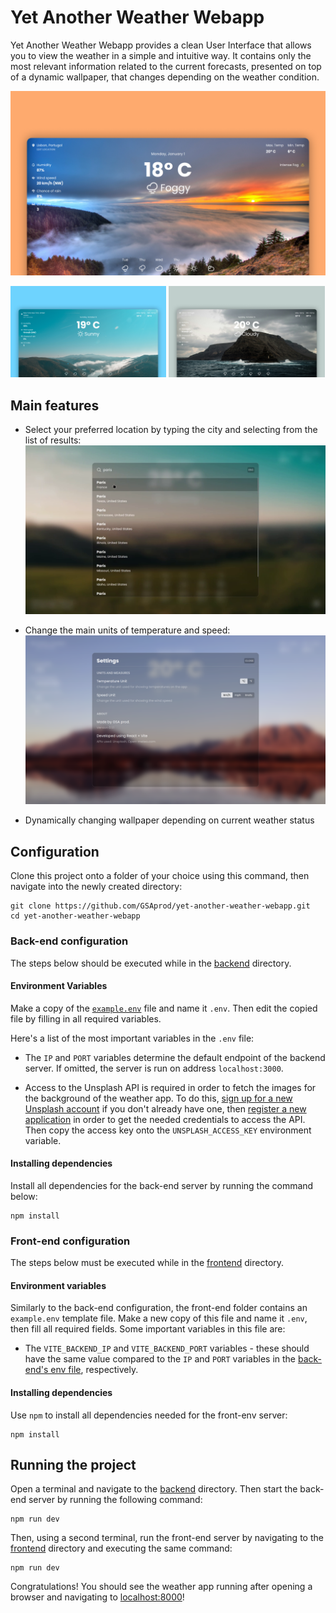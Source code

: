 # Yet Another Weather Webapp

Yet Another Weather Webapp provides a clean User Interface that allows you to view the weather in a simple and intuitive way. It contains only the most relevant information related to the current forecasts, presented on top of a dynamic wallpaper, that changes depending on the weather condition.

![Main dashboard of Yet Another Weather Webapp, displaying Foggy weather forecast](./readme-img/weatherapp-foggy.png)

<p float="left">
  <img src="./readme-img/weatherapp-sunny.png" width="49.5%" alt="Main dashboard of Yet Another Weather Webapp, displaying Sunny weather forecast" />
  <img src="./readme-img/weatherapp-cloudy.png" width="49.5%" alt="Main dashboard of Yet Another Weather Webapp, displaying Cloudy weather forecast" />
</p>

## Main features

- Select your preferred location by typing the city and selecting from the list of results:
  ![Location selection using a list of search results](readme-img/weatherapp-location.png)

- Change the main units of temperature and speed:
  ![Seetings page showing options for setting the units of temperature and speed](readme-img/weatherapp-settings.png)

- Dynamically changing wallpaper depending on current weather status

## Configuration

Clone this project onto a folder of your choice using this command, then navigate into the newly created directory:

```
git clone https://github.com/GSAprod/yet-another-weather-webapp.git
cd yet-another-weather-webapp
```

### Back-end configuration

The steps below should be executed while in the [backend](./backend/) directory.

#### Environment Variables

Make a copy of the [`example.env`](./backend/example.env) file and name it `.env`. Then edit the copied file by filling in all required variables.

Here's a list of the most important variables in the `.env` file:

- The `IP` and `PORT` variables determine the default endpoint of the backend server. If omitted, the server is run on address `localhost:3000`.

- Access to the Unsplash API is required in order to fetch the images for the background of the weather app. To do this, [sign up for a new Unsplash account](https://unsplash.com/join) if you don't already have one, then [register a new application](https://unsplash.com/oauth/applications) in order to get the needed credentials to access the API. Then copy the access key onto the `UNSPLASH_ACCESS_KEY` environment variable.

#### Installing dependencies

Install all dependencies for the back-end server by running the command below:

```
npm install
```

### Front-end configuration

The steps below must be executed while in the [frontend](./frontend/) directory.

#### Environment variables

Similarly to the back-end configuration, the front-end folder contains an `example.env` template file. Make a new copy of this file and name it `.env`, then fill all required fields. Some important variables in this file are:

- The `VITE_BACKEND_IP` and `VITE_BACKEND_PORT` variables - these should have the same value compared to the `IP` and `PORT` variables in the [back-end's env file](#environment-variables), respectively.

#### Installing dependencies

Use `npm` to install all dependencies needed for the front-env server:

```
npm install
```

## Running the project

Open a terminal and navigate to the [backend](./backend/) directory. Then start the back-end server by running the following command:

```
npm run dev
```

Then, using a second terminal, run the front-end server by navigating to the [frontend](./frontend/) directory and executing the same command:

```
npm run dev
```

Congratulations! You should see the weather app running after opening a browser and navigating to [localhost:8000](http://localhost:8000/)!
